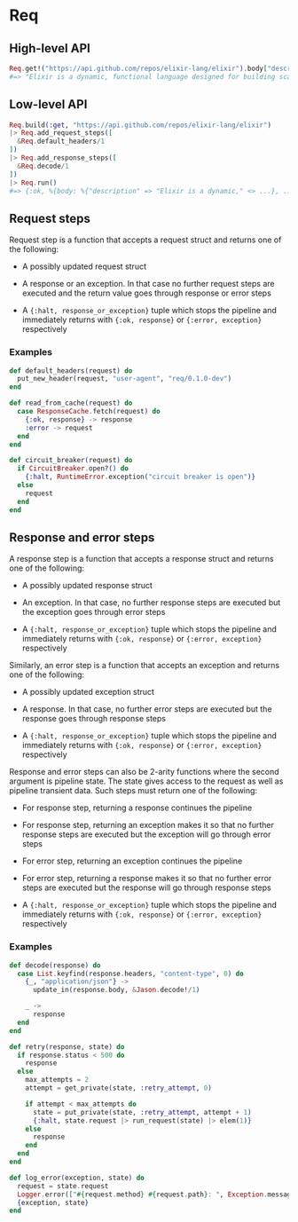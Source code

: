 # Req

## High-level API

```elixir
Req.get!("https://api.github.com/repos/elixir-lang/elixir").body["description"]
#=> "Elixir is a dynamic, functional language designed for building scalable and maintainable applications"
```

## Low-level API

```elixir
Req.build(:get, "https://api.github.com/repos/elixir-lang/elixir")
|> Req.add_request_steps([
  &Req.default_headers/1
])
|> Req.add_response_steps([
  &Req.decode/1
])
|> Req.run()
#=> {:ok, %{body: %{"description" => "Elixir is a dynamic," <> ...}, ...}, ...}
```

## Request steps

Request step is a function that accepts a request struct and returns one of the following:

  * A possibly updated request struct

  * A response or an exception. In that case no further request steps are executed
    and the return value goes through response or error steps

  * A `{:halt, response_or_exception}` tuple which stops the pipeline and immediately returns
    with `{:ok, response}` or `{:error, exception}` respectively

### Examples

```elixir
def default_headers(request) do
  put_new_header(request, "user-agent", "req/0.1.0-dev")
end

def read_from_cache(request) do
  case ResponseCache.fetch(request) do
    {:ok, response} -> response
    :error -> request
  end
end

def circuit_breaker(request) do
  if CircuitBreaker.open?() do
    {:halt, RuntimeError.exception("circuit breaker is open")}
  else
    request
  end
end
```

## Response and error steps

A response step is a function that accepts a response struct and returns one of the following:

  * A possibly updated response struct

  * An exception. In that case, no further response steps are executed but the exception goes
    through error steps

  * A `{:halt, response_or_exception}` tuple which stops the pipeline and immediately returns
    with `{:ok, response}` or `{:error, exception}` respectively

Similarly, an error step is a function that accepts an exception and returns one of the following:

  * A possibly updated exception struct

  * A response. In that case, no further error steps are executed but the response goes
    through response steps

  * A `{:halt, response_or_exception}` tuple which stops the pipeline and immediately returns
    with `{:ok, response}` or `{:error, exception}` respectively

Response and error steps can also be 2-arity functions where the second argument is pipeline
state. The state gives access to the request as well as pipeline transient data. Such steps must
return one of the following:

  * For response step, returning a response continues the pipeline

  * For response step, returning an exception makes it so that no further response steps are
    executed but the exception will go through error steps

  * For error step, returning an exception continues the pipeline

  * For error step, returning a response makes it so that no further error steps are executed but
    the response will go through response steps

  * A `{:halt, response_or_exception}` tuple which stops the pipeline and immediately returns
    with `{:ok, response}` or `{:error, exception}` respectively

### Examples

```elixir
def decode(response) do
  case List.keyfind(response.headers, "content-type", 0) do
    {_, "application/json"} ->
      update_in(response.body, &Jason.decode!/1)

    _ ->
      response
  end
end

def retry(response, state) do
  if response.status < 500 do
    response
  else
    max_attempts = 2
    attempt = get_private(state, :retry_attempt, 0)

    if attempt < max_attempts do
      state = put_private(state, :retry_attempt, attempt + 1)
      {:halt, state.request |> run_request(state) |> elem(1)}
    else
      response
    end
  end
end

def log_error(exception, state) do
  request = state.request
  Logger.error(["#{request.method} #{request.path}: ", Exception.message(exception)])
  {exception, state}
end
```
